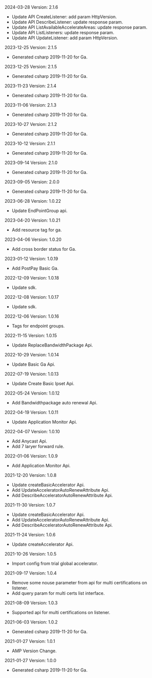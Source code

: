 2024-03-28 Version: 2.1.6
- Update API CreateListener: add param HttpVersion.
- Update API DescribeListener: update response param.
- Update API ListAvailableAccelerateAreas: update response param.
- Update API ListListeners: update response param.
- Update API UpdateListener: add param HttpVersion.


2023-12-25 Version: 2.1.5
- Generated csharp 2019-11-20 for Ga.

2023-12-25 Version: 2.1.5
- Generated csharp 2019-11-20 for Ga.

2023-11-23 Version: 2.1.4
- Generated csharp 2019-11-20 for Ga.

2023-11-06 Version: 2.1.3
- Generated csharp 2019-11-20 for Ga.

2023-10-27 Version: 2.1.2
- Generated csharp 2019-11-20 for Ga.

2023-10-12 Version: 2.1.1
- Generated csharp 2019-11-20 for Ga.

2023-09-14 Version: 2.1.0
- Generated csharp 2019-11-20 for Ga.

2023-09-05 Version: 2.0.0
- Generated csharp 2019-11-20 for Ga.

2023-06-28 Version: 1.0.22
- Update EndPointGroup api.

2023-04-20 Version: 1.0.21
- Add resource tag for ga.

2023-04-06 Version: 1.0.20
- Add cross border status for Ga.

2023-01-12 Version: 1.0.19
- Add PostPay Basic Ga.

2022-12-09 Version: 1.0.18
- Update sdk.

2022-12-08 Version: 1.0.17
- Update sdk.

2022-12-06 Version: 1.0.16
- Tags for endpoint groups.

2022-11-15 Version: 1.0.15
- Update ReplaceBandwidthPackage Api.

2022-10-29 Version: 1.0.14
- Update Basic Ga Api.

2022-07-19 Version: 1.0.13
- Update Create Basic Ipset Api.

2022-05-24 Version: 1.0.12
- Add Bandwidthpackage auto renewal Api.

2022-04-19 Version: 1.0.11
- Update Application Monitor Api.

2022-04-07 Version: 1.0.10
- Add Anycast Api.
- Add 7 laryer forward rule.

2022-01-06 Version: 1.0.9
- Add Application Monitor Api.

2021-12-20 Version: 1.0.8
- Update createBasicAccelerator Api.
- Add UpdateAcceleratorAutoRenewAttribute Api.
- Add DescribeAcceleratorAutoRenewAttribute Api.

2021-11-30 Version: 1.0.7
- Update createBasicAccelerator Api.
- Add UpdateAcceleratorAutoRenewAttribute Api.
- Add DescribeAcceleratorAutoRenewAttribute Api.

2021-11-24 Version: 1.0.6
- Update createAccelerator Api.

2021-10-26 Version: 1.0.5
- Import config from trial global accelerator.

2021-09-17 Version: 1.0.4
- Remove some nouse parameter from api for multi certifications on listener.
- Add query param for multi certs list interface.

2021-08-09 Version: 1.0.3
- Supported api for multi certifications on listener.

2021-06-03 Version: 1.0.2
- Generated csharp 2019-11-20 for Ga.

2021-01-27 Version: 1.0.1
- AMP Version Change.

2021-01-27 Version: 1.0.0
- Generated csharp 2019-11-20 for Ga.

